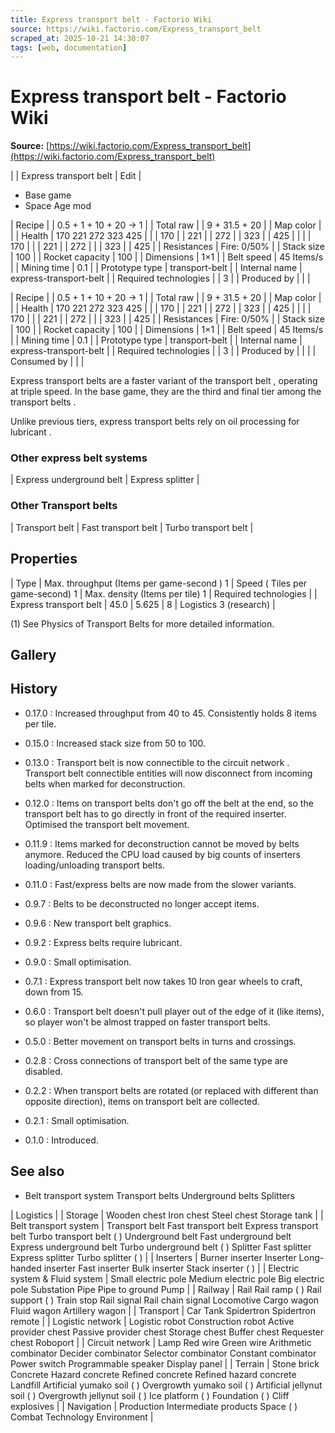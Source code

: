 ```yaml
---
title: Express transport belt - Factorio Wiki
source: https://wiki.factorio.com/Express_transport_belt
scraped_at: 2025-10-21 14:30:07
tags: [web, documentation]
---
```


# Express transport belt - Factorio Wiki

**Source:** [https://wiki.factorio.com/Express_transport_belt](https://wiki.factorio.com/Express_transport_belt)


|  | Express transport belt | Edit |

- Base game
- Space Age mod

| Recipe |
| 0.5 + 1 + 10 + 20 → 1 |
| Total raw |
| 9 + 31.5 + 20 |
| Map color |  |
| Health | 170 221 272 323 425 |  |  | 170 |  | 221 |  | 272 |  | 323 |  | 425 |
|  |  | 170 |
|  | 221 |  | 272 |
|  | 323 |  | 425 |
| Resistances | Fire: 0/50% |
| Stack size | 100 |
| Rocket capacity | 100 |
| Dimensions | 1×1 |
| Belt speed | 45 Items/s |
| Mining time | 0.1 |
| Prototype type | transport-belt |
| Internal name | express-transport-belt |
| Required technologies |
| 3 |
| Produced by |
|  |

| Recipe |
| 0.5 + 1 + 10 + 20 → 1 |
| Total raw |
| 9 + 31.5 + 20 |
| Map color |  |
| Health | 170 221 272 323 425 |  |  | 170 |  | 221 |  | 272 |  | 323 |  | 425 |
|  |  | 170 |
|  | 221 |  | 272 |
|  | 323 |  | 425 |
| Resistances | Fire: 0/50% |
| Stack size | 100 |
| Rocket capacity | 100 |
| Dimensions | 1×1 |
| Belt speed | 45 Items/s |
| Mining time | 0.1 |
| Prototype type | transport-belt |
| Internal name | express-transport-belt |
| Required technologies |
| 3 |
| Produced by |
|  |
| Consumed by |
|  |

Express transport belts are a faster variant of the transport belt , operating at triple speed. In the base game, they are the third and final tier among the transport belts .

Unlike previous tiers, express transport belts rely on oil processing for lubricant .

### Other express belt systems

| Express underground belt | Express splitter |

### Other Transport belts

| Transport belt | Fast transport belt | Turbo transport belt |

## Properties

| Type | Max. throughput (Items per game-second ) 1 | Speed ( Tiles per game-second) 1 | Max. density (Items per tile) 1 | Required technologies |
| Express transport belt | 45.0 | 5.625 | 8 | Logistics 3 (research) |

(1) See Physics of Transport Belts for more detailed information.

## Gallery

## History

- 0.17.0 : Increased throughput from 40 to 45. Consistently holds 8 items per tile.

- 0.15.0 : Increased stack size from 50 to 100.

- 0.13.0 : Transport belt is now connectible to the circuit network . Transport belt connectible entities will now disconnect from incoming belts when marked for deconstruction.

- 0.12.0 : Items on transport belts don't go off the belt at the end, so the transport belt has to go directly in front of the required inserter. Optimised the transport belt movement.

- 0.11.9 : Items marked for deconstruction cannot be moved by belts anymore. Reduced the CPU load caused by big counts of inserters loading/unloading transport belts.

- 0.11.0 : Fast/express belts are now made from the slower variants.

- 0.9.7 : Belts to be deconstructed no longer accept items.

- 0.9.6 : New transport belt graphics.

- 0.9.2 : Express belts require lubricant.

- 0.9.0 : Small optimisation.

- 0.7.1 : Express transport belt now takes 10 Iron gear wheels to craft, down from 15.

- 0.6.0 : Transport belt doesn't pull player out of the edge of it (like items), so player won't be almost trapped on faster transport belts.

- 0.5.0 : Better movement on transport belts in turns and crossings.

- 0.2.8 : Cross connections of transport belt of the same type are disabled.

- 0.2.2 : When transport belts are rotated (or replaced with different than opposite direction), items on transport belt are collected.

- 0.2.1 : Small optimisation.

- 0.1.0 : Introduced.

## See also

- Belt transport system Transport belts Underground belts Splitters

| Logistics |
| Storage | Wooden chest Iron chest Steel chest Storage tank |
| Belt transport system | Transport belt Fast transport belt Express transport belt Turbo transport belt ( ) Underground belt Fast underground belt Express underground belt Turbo underground belt ( ) Splitter Fast splitter Express splitter Turbo splitter ( ) |
| Inserters | Burner inserter Inserter Long-handed inserter Fast inserter Bulk inserter Stack inserter ( ) |
| Electric system & Fluid system | Small electric pole Medium electric pole Big electric pole Substation Pipe Pipe to ground Pump |
| Railway | Rail Rail ramp ( ) Rail support ( ) Train stop Rail signal Rail chain signal Locomotive Cargo wagon Fluid wagon Artillery wagon |
| Transport | Car Tank Spidertron Spidertron remote |
| Logistic network | Logistic robot Construction robot Active provider chest Passive provider chest Storage chest Buffer chest Requester chest Roboport |
| Circuit network | Lamp Red wire Green wire Arithmetic combinator Decider combinator Selector combinator Constant combinator Power switch Programmable speaker Display panel |
| Terrain | Stone brick Concrete Hazard concrete Refined concrete Refined hazard concrete Landfill Artificial yumako soil ( ) Overgrowth yumako soil ( ) Artificial jellynut soil ( ) Overgrowth jellynut soil ( ) Ice platform ( ) Foundation ( ) Cliff explosives |
| Navigation | Production Intermediate products Space ( ) Combat Technology Environment |
